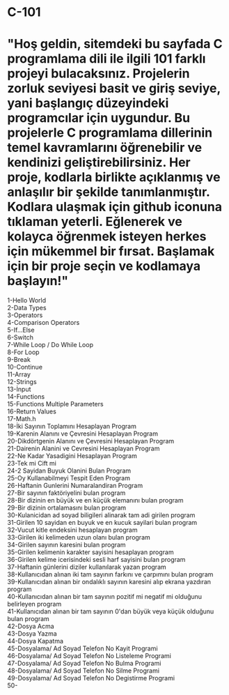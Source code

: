 # C-101
# "Hoş geldin, sitemdeki bu sayfada C programlama dili ile ilgili 101 farklı projeyi bulacaksınız. Projelerin zorluk seviyesi basit ve giriş seviye, yani başlangıç düzeyindeki programcılar için uygundur. Bu projelerle C programlama dillerinin temel kavramlarını öğrenebilir ve kendinizi geliştirebilirsiniz. Her proje, kodlarla birlikte açıklanmış ve anlaşılır bir şekilde tanımlanmıştır. Kodlara ulaşmak için github iconuna tıklaman yeterli. Eğlenerek ve kolayca öğrenmek isteyen herkes için mükemmel bir fırsat. Başlamak için bir proje seçin ve kodlamaya başlayın!"

1-Hello World  
2-Data Types  
3-Operators  
4-Comparison Operators  
5-If...Else  
6-Switch  
7-While Loop / Do While Loop  
8-For Loop  
9-Break  
10-Continue  
11-Array  
12-Strings  
13-İnput  
14-Functions  
15-Functions Multiple Parameters  
16-Return Values  
17-Math.h  
18-İki Sayının Toplamını Hesaplayan Program  
19-Karenin Alanını ve Çevresini Hesaplayan Program  
20-Dikdörtgenin Alanını ve Çevresini Hesaplayan Program    
21-Dairenin Alanini ve Cevresini Hesaplayan Program  
22-Ne Kadar Yasadigini Hesaplayan Program  
23-Tek mi Cift mi  
24-2 Sayidan Buyuk Olanini Bulan Program   
25-Oy Kullanabilmeyi Tespit Eden Program  
26-Haftanin Gunlerini Numaralandiran Program     
27-Bir sayının faktöriyelini bulan program  
28-Bir dizinin en büyük ve en küçük elemanını bulan program  
29-Bir dizinin ortalamasını bulan program  
30-Kulanicidan ad soyad biligileri alinarak tam adi girilen program  
31-Girilen 10 sayidan en buyuk ve en kucuk sayilari bulan program  
32-Vucut kitle endeksini hesaplayan program  
33-Girilen iki kelimeden uzun olanı bulan program  
34-Girilen sayının karesini bulan program  
35-Girilen kelimenin karakter sayisini hesaplayan program  
36-Girilen kelime icerisindeki sesli harf sayisini bulan program  
37-Haftanin günlerini diziler kullanılarak yazan program  
38-Kullanıcıdan alınan iki tam sayının farkını ve çarpımını bulan program  
39-Kullanıcıdan alınan bir ondalıklı sayının karesini alıp ekrana yazdıran program   
40-Kullanıcıdan alınan bir tam sayının pozitif mi negatif mi olduğunu belirleyen program  
41-Kullanıcıdan alınan bir tam sayının 0'dan büyük veya küçük olduğunu bulan program   
42-Dosya Acma  
43-Dosya Yazma  
44-Dosya Kapatma  
45-Dosyalama/ Ad Soyad Telefon No Kayit Programi  
46-Dosyalama/ Ad Soyad Telefon No Listeleme Programi  
47-Dosyalama/ Ad Soyad Telefon No Bulma Programi  
48-Dosyalama/ Ad Soyad Telefon No Silme Programi  
49-Dosyalama/ Ad Soyad Telefon No Degistirme Programi  
50-  




